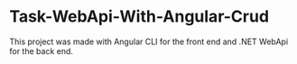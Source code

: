# Task-WebApi-With-Angular-Crud

This project was made with Angular CLI for the front end
and .NET WebApi for the back end.


